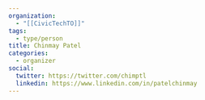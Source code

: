 ```yaml
---
organization:
  - "[[CivicTechTO]]"
tags:
  - type/person
title: Chinmay Patel
categories:
  - organizer
social:
  twitter: https://twitter.com/chimptl
  linkedin: https://www.linkedin.com/in/patelchinmay
---
```

